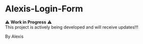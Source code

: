 # Alexis-Login-Form

⚠️ **Work in Progress** ⚠️  
This project is actively being developed and will receive updates!!!

By Alexis
